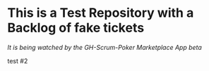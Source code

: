 # This is a Test Repository with a Backlog of fake tickets

_It is being watched by the GH-Scrum-Poker Marketplace App beta_

test #2
